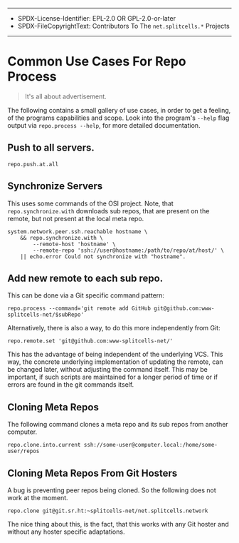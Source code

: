 ----
* SPDX-License-Identifier: EPL-2.0 OR GPL-2.0-or-later
* SPDX-FileCopyrightText: Contributors To The `net.splitcells.*` Projects
----
# Common Use Cases For Repo Process
> It's all about advertisement.

The following contains a small gallery of use cases,
in order to get a feeling,
of the programs capabilities and scope.
Look into the program's `--help` flag output via `repo.process --help`,
for more detailed documentation.
## Push to all servers.
```
repo.push.at.all
```
## Synchronize Servers
This uses some commands of the OSI project.
Note, that `repo.synchronize.with` downloads sub repos,
that are present on the remote, but not present at the local meta repo.
```
system.network.peer.ssh.reachable hostname \
	&& repo.synchronize.with \
		--remote-host 'hostname' \
		--remote-repo 'ssh://user@hostname:/path/to/repo/at/host/' \
	|| echo.error Could not synchronize with "hostname".
```
## Add new remote to each sub repo.
This can be done via a Git specific command pattern:
```
repo.process --command='git remote add GitHub git@github.com:www-splitcells-net/$subRepo'
```
Alternatively, there is also a way, to do this more independently from Git:
```
repo.remote.set 'git@github.com:www-splitcells-net/'
```
This has the advantage of being independent of the underlying VCS.
This way, the concrete underlying implementation of updating the remote, can be changed later,
without adjusting the command itself.
This may be important, if such scripts are maintained for a longer period of time or
if errors are found in the git commands itself.
## Cloning Meta Repos
The following command clones a meta repo and its sub repos from another computer.
```
repo.clone.into.current ssh://some-user@computer.local:/home/some-user/repos
```
## Cloning Meta Repos From Git Hosters
A bug is preventing peer repos being cloned.
So the following does not work at the moment.
```
repo.clone git@git.sr.ht:~splitcells-net/net.splitcells.network
```
The nice thing about this, is the fact,
that this works with any Git hoster and without any hoster specific adaptations.